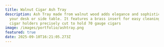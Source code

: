 ```yaml
---
title: Walnut Cigar Ash Tray
description: Ash Tray made from walnut wood adds elegance and sophistication to
  your desk or side table. It features a brass insert for easy cleaning and 4
  cigar holders precisely cut to hold 70 gauge cigars
image: /images/portfolio/ashtray.png
featured: true
date: 2025-09-10T16:21:05.273Z
---
```

